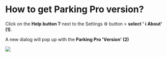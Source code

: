 # How to get Parking Pro version?

<p class="no-margin">Click on the <b>Help button ❔</b> next to the Settings ⚙️ button &gt; <b>select ' ℹ️ About' (1)</b>.</p>
<p class="no-margin"></p>
<p class="no-margin">A new dialog will pop up with the <b>Parking Pro 'Version' (2)</b></p>
<p class="no-margin"></p>
<div class="intercom-container"><img src="/assets/img/teams-pro/image_19.png"></div><p class="no-margin"></p>
<p class="no-margin"></p>

<Hubspot />
<Clarity />
<GoogleAnalytics />

